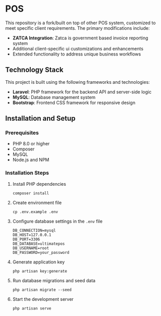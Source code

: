# POS

This repository is a fork/built on top of other POS system, customized to meet specific client requirements. The primary modifications include:

- **ZATCA Integration**: Zatca is government based invoice reporting system
- Additional client-specific ui customizations and enhancements
- Extended functionality to address unique business workflows

## Technology Stack

This project is built using the following frameworks and technologies:

- **Laravel**: PHP framework for the backend API and server-side logic
- **MySQL**: Database management system
- **Bootstrap**: Frontend CSS framework for responsive design

## Installation and Setup

### Prerequisites
- PHP 8.0 or higher
- Composer
- MySQL
- Node.js and NPM

### Installation Steps

1. Install PHP dependencies
   ```
   composer install
   ```

2. Create environment file
   ```
   cp .env.example .env
   ```

3. Configure database settings in the `.env` file
   ```
   DB_CONNECTION=mysql
   DB_HOST=127.0.0.1
   DB_PORT=3306
   DB_DATABASE=ultimatepos
   DB_USERNAME=root
   DB_PASSWORD=your_password
   ```

4. Generate application key
   ```
   php artisan key:generate
   ```

5. Run database migrations and seed data
   ```
   php artisan migrate --seed
   ```

6. Start the development server
   ```
   php artisan serve
   ```
